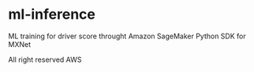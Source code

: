 # ml-inference
ML training for driver score throught Amazon SageMaker Python SDK for MXNet  

All right reserved AWS
